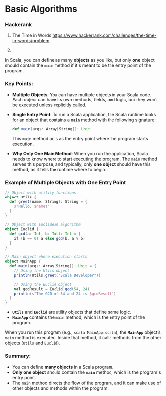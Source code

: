 # Basic Algorithms


### Hackerank

1. The Time in Words https://www.hackerrank.com/challenges/the-time-in-words/problem

2. 
In Scala, you can define as many **objects** as you like, but only **one** object should contain the `main` method if it's meant to be the entry point of the program.

### Key Points:

- **Multiple Objects**: You can have multiple objects in your Scala code. Each object can have its own methods, fields, and logic, but they won’t be executed unless explicitly called.
  
- **Single Entry Point**: To run a Scala application, the Scala runtime looks for an object that contains a **`main`** method with the following signature:
  
  ```scala
  def main(args: Array[String]): Unit
  ```

  This `main` method acts as the entry point where the program starts execution.

- **Why Only One Main Method**: When you run the application, Scala needs to know where to start executing the program. The `main` method serves this purpose, and typically, only **one object** should have this method, as it tells the runtime where to begin.

### Example of Multiple Objects with One Entry Point

```scala
// Object with utility functions
object Utils {
  def greet(name: String): String = {
    s"Hello, $name!"
  }
}

// Object with Euclidean algorithm
object Euclid {
  def gcd(a: Int, b: Int): Int = {
    if (b == 0) a else gcd(b, a % b)
  }
}

// Main object where execution starts
object MainApp {
  def main(args: Array[String]): Unit = {
    // Using the Utils object
    println(Utils.greet("Scala Developer"))

    // Using the Euclid object
    val gcdResult = Euclid.gcd(54, 24)
    println(s"The GCD of 54 and 24 is $gcdResult")
  }
}
```

- **`Utils`** and **`Euclid`** are utility objects that define some logic.
- **`MainApp`** contains the `main` method, which is the entry point of the program.

When you run this program (e.g., `scala MainApp.scala`), the **`MainApp`** object’s `main` method is executed. Inside that method, it calls methods from the other objects (`Utils` and `Euclid`).

### Summary:

- You can define **many objects** in a Scala program.
- **Only one object** should contain the **`main`** method, which is the program's entry point.
- The `main` method directs the flow of the program, and it can make use of other objects and methods within the program.


